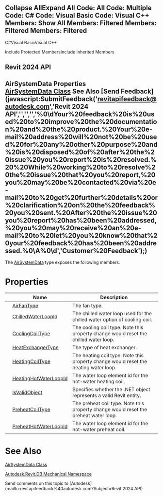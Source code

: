 ﻿

Collapse AllExpand All Code: All Code: Multiple Code: C# Code: Visual Basic Code: Visual C++  Members: Show All Members: Filtered Members: Filtered Members: Filtered   
---  
  
C#Visual BasicVisual C++

Include Protected MembersInclude Inherited Members

Revit 2024 API  
---  
AirSystemData Properties  
[AirSystemData Class](4a7c39a1-cd35-4828-97b7-f70cbd3fdab8.md) See Also [Send Feedback](javascript:SubmitFeedback\('revitapifeedback@autodesk.com','Revit 2024 API','','','','%0\\dYour%20feedback%20is%20used%20to%20improve%20the%20documentation%20and%20the%20product.%20Your%20e-mail%20address%20will%20not%20be%20used%20for%20any%20other%20purpose%20and%20is%20disposed%20of%20after%20the%20issue%20you%20report%20is%20resolved.%20%20While%20working%20to%20resolve%20the%20issue%20that%20you%20report,%20you%20may%20be%20contacted%20via%20e-mail%20to%20get%20further%20details%20or%20clarification%20on%20the%20feedback%20you%20sent.%20After%20the%20issue%20you%20report%20has%20been%20addressed,%20you%20may%20receive%20an%20e-mail%20to%20let%20you%20know%20that%20your%20feedback%20has%20been%20addressed.%0\\A%0\\d','Customer%20Feedback'\);)  
---  
  
The [AirSystemData](4a7c39a1-cd35-4828-97b7-f70cbd3fdab8.md) type exposes the following members.

# Properties

|  | Name | Description |
| --- | --- | --- |
|  | [AirFanType](1fef24a6-6891-d294-fdea-f2a38a6890e6.md) | The fan type. |
|  | [ChilledWaterLoopId](d26b6b0b-a01e-5da8-f462-0617cfd7ee28.md) | The chilled water loop used for the chilled water option of cooling coil. |
|  | [CoolingCoilType](24a82961-4f54-b21a-d120-46b7d1d3095e.md) | The cooling coil type. Note this property change would reset the chilled water loop. |
|  | [HeatExchangerType](874babfb-844a-72de-95cb-102f5f69a2d2.md) | The type of heat exchanger. |
|  | [HeatingCoilType](88cb5514-1aa3-4501-40fe-412e7db40848.md) | The heating coil type. Note this property change would reset the heating water loop. |
|  | [HeatingHotWaterLoopId](5271439e-4ff2-11ba-d5b8-9ec0e0621963.md) | The water loop element id for the hot-water heating coil. |
|  | [IsValidObject](0dbea7ba-2e36-06f6-bdf6-27da88b8b2dd.md) | Specifies whether the .NET object represents a valid Revit entity. |
|  | [PreheatCoilType](1b1127c1-56aa-6338-c532-40904b878fd6.md) | The preheat coil type. Note this property change would reset the preheat water loop. |
|  | [PreheatHotWaterLoopId](402223f4-7f05-ce66-bed6-94821f07b7e5.md) | The water loop element id for the hot-water preheat coil. |
  
# See Also

[AirSystemData Class](4a7c39a1-cd35-4828-97b7-f70cbd3fdab8.md)

[Autodesk.Revit.DB.Mechanical Namespace](0eafd899-5912-56fd-94b1-d286156e26fc.md)

Send comments on this topic to [Autodesk](mailto:revitapifeedback%40autodesk.com?Subject=Revit 2024 API)